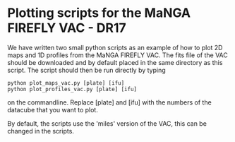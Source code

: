 # Plotting scripts for the MaNGA FIREFLY VAC - DR17

We have written two small python scripts as an example of how to plot 2D maps and 1D profiles from the MaNGA FIREFLY VAC. The fits file of the VAC should be downloaded and by default placed in the same directory as this script. The script should then be run directly by typing 
```
python plot_maps_vac.py [plate] [ifu]
python plot_profiles_vac.py [plate] [ifu]
```

on the commandline. Replace [plate] and [ifu] with the numbers of the datacube that you want to plot.

By default, the scripts use the 'miles' version of the VAC, this can be changed in the scripts.
